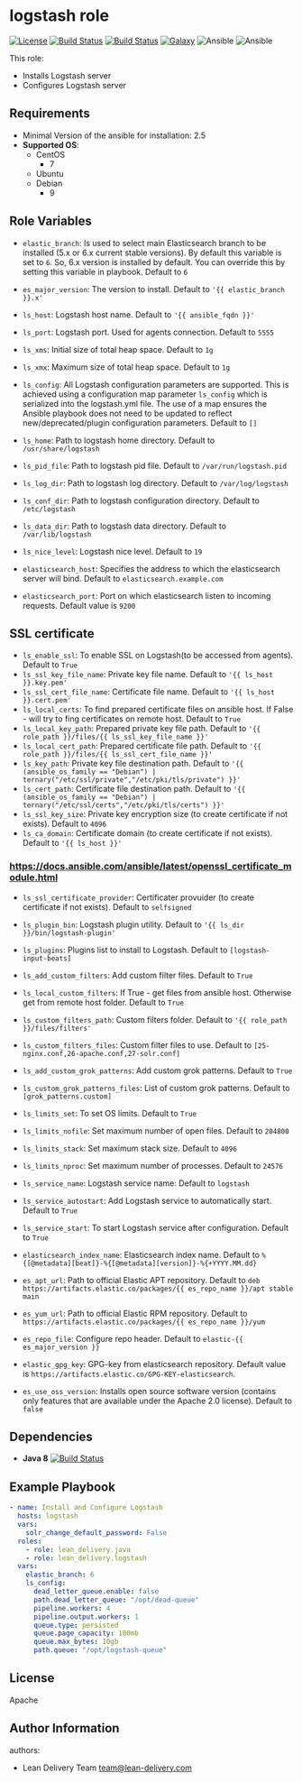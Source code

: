 logstash role
=========
[![License](https://img.shields.io/badge/license-Apache-green.svg?style=flat)](https://raw.githubusercontent.com/lean-delivery/ansible-role-logstash/master/LICENSE)
[![Build Status](https://travis-ci.org/lean-delivery/ansible-role-logstash.svg?branch=master)](https://travis-ci.org/lean-delivery/ansible-role-logstash)
[![Build Status](https://gitlab.com/lean-delivery/ansible-role-logstash/badges/master/build.svg)](https://gitlab.com/lean-delivery/ansible-role-logstash)
[![Galaxy](https://img.shields.io/badge/galaxy-lean__delivery.logstash-blue.svg)](https://galaxy.ansible.com/lean_delivery/logstash)
![Ansible](https://img.shields.io/ansible/role/d/role_id.svg)
![Ansible](https://img.shields.io/badge/dynamic/json.svg?label=min_ansible_version&url=https%3A%2F%2Fgalaxy.ansible.com%2Fapi%2Fv1%2Froles%2Frole_id%2F&query=$.min_ansible_version)

This role:
  - Installs Logstash server
  - Configures Logstash server

Requirements
------------

- Minimal Version of the ansible for installation: 2.5
- **Supported OS**:
  - CentOS
    - 7
  - Ubuntu
  - Debian
    - 9

Role Variables
--------------

- `elastic_branch`:
 Is used to select main Elasticsearch branch to be installed (5.x or 6.x current stable versions). By default this variable is set to `6`. So, 6.x version is installed by default. You can override this by setting this variable in playbook. Default to `6`
- `es_major_version`:
The version to install. Default to `'{{ elastic_branch }}.x'`

- `ls_host`:
Logstash host name. Default to `'{{ ansible_fqdn }}'`
- `ls_port`:
Logstash port. Used for agents connection. Default to `5555`
- `ls_xms`:
Initial size of total heap space. Default to `1g`
- `ls_xmx`:
Maximum size of total heap space. Default to `1g`

- `ls_config`:
All Logstash configuration parameters are supported. This is achieved using a configuration map parameter `ls_config` which is serialized into the logstash.yml file.
The use of a map ensures the Ansible playbook does not need to be updated to reflect new/deprecated/plugin configuration parameters. Default to `[]`
- `ls_home`:
Path to logstash home directory. Default to `/usr/share/logstash`
- `ls_pid_file`:
Path to logstash pid file. Default to `/var/run/logstash.pid`
- `ls_log_dir`:
Path to logstash log directory. Default to `/var/log/logstash`
- `ls_conf_dir`:
Path to logstash configuration directory. Default to `/etc/logstash`
- `ls_data_dir`:
Path to logstash data directory. Default to `/var/lib/logstash`
- `ls_nice_level`:
Logstash nice level. Default to `19`

- `elasticsearch_host`:
Specifies the address to which the elasticsearch server will bind. Default to `elasticsearch.example.com`
- `elasticsearch_port`:
Port on which elasticsearch listen to incoming requests. Default value is `9200`

## SSL certificate
- `ls_enable_ssl`:
To enable SSL on Logstash(to be accessed from agents). Default to `True`
- `ls_ssl_key_file_name`:
Private key file name. Default to `'{{ ls_host }}.key.pem'`
- `ls_ssl_cert_file_name`:
Certificate file name. Default to `'{{ ls_host }}.cert.pem'`
- `ls_local_certs`:
To find prepared certificate files on ansible host. If False - will try to fing certificates on remote host. Default to `True`
- `ls_local_key_path`:
Prepared private key file path. Default to `'{{ role_path }}/files/{{ ls_ssl_key_file_name }}'`
- `ls_local_cert_path`:
Prepared certificate file path. Default to `'{{ role_path }}/files/{{ ls_ssl_cert_file_name }}'`
- `ls_key_path`:
Private key file destination path. Default to `'{{ (ansible_os_family == "Debian") | ternary("/etc/ssl/private","/etc/pki/tls/private") }}'`
- `ls_cert_path`:
Certificate file destination path. Default to `'{{ (ansible_os_family == "Debian") | ternary("/etc/ssl/certs","/etc/pki/tls/certs") }}'`
- `ls_ssl_key_size`:
Private key encryption size (to create certificate if not exists). Default to `4096`
- `ls_ca_domain`:
  Certificate domain (to create certificate if not exists). Default to `'{{ ls_host }}'`
### https://docs.ansible.com/ansible/latest/openssl_certificate_module.html
- `ls_ssl_certificate_provider`:
Certificater provuider (to create certificate if not exists). Default to `selfsigned`

- `ls_plugin_bin`:
Logstash plugin utility. Default to `'{{ ls_dir }}/bin/logstash-plugin'`
- `ls_plugins`:
Plugins list to install to Logstash. Default to `[logstash-input-beats]`

- `ls_add_custom_filters`:
Add custom filter files. Default to `True`
- `ls_local_custom_filters`:
If True - get files from ansible host. Otherwise get from remote host folder. Default to `True`
- `ls_custom_filters_path`:
Custom filters folder. Default to `'{{ role_path }}/files/filters'`
- `ls_custom_filters_files`:
Custom filter files to use. Default to `[25-nginx.conf,26-apache.conf,27-solr.conf]`

- `ls_add_custom_grok_patterns`:
Add custom grok patterns. Default to `True`
- `ls_custom_grok_patterns_files`:
List of custom grok patterns. Default to `[grok_patterns.custom]`

- `ls_limits_set`:
To set OS limits. Default to `True`
- `ls_limits_nofile`:
Set maximum number of open files. Default to `204800`
- `ls_limits_stack`:
Set maximum stack size. Default to `4096`
- `ls_limits_nproc`:
Set maximum number of processes. Default to `24576`

- `ls_service_name`:
Logstash service name: Default to `logstash`
- `ls_service_autostart`:
Add Logstash service to automatically start. Default to `True`
- `ls_service_start`:
To start Logstash service after configuration. Default to `True`

- `elasticsearch_index_name`:
Elasticsearch index name. Default to `%{[@metadata][beat]}-%{[@metadata][version]}-%{+YYYY.MM.dd}`

- `es_apt_url`:
Path to official Elastic APT repository. Default to `deb https://artifacts.elastic.co/packages/{{ es_repo_name }}/apt stable main`
- `es_yum_url`:
Path to official Elastic RPM repository. Default to `https://artifacts.elastic.co/packages/{{ es_repo_name }}/yum`
- `es_repo_file`:
Configure repo header. Default to `elastic-{{ es_major_version }}`
- `elastic_gpg_key`:
GPG-key from elasticsearch repository. Default value is `https://artifacts.elastic.co/GPG-KEY-elasticsearch`.
- `es_use_oss_version`:
Installs open source software version (contains only features that are available under the Apache 2.0 license). Default to `false`

Dependencies
------------

- **Java 8** [![Build Status](https://travis-ci.org/lean-delivery/ansible-role-java.svg?branch=master)](https://travis-ci.org/lean-delivery/ansible-role-java)

Example Playbook
----------------

```yml
- name: Install and Configure Logstash
  hosts: logstash
  vars:
    solr_change_default_password: False
  roles:
    - role: lean_delivery.java
    - role: lean_delivery.logstash
  vars:
    elastic_branch: 6
    ls_config:
      dead_letter_queue.enable: false
      path.dead_letter_queue: "/opt/dead-queue"
      pipeline.workers: 4
      pipeline.output.workers: 1
      queue.type: persisted
      queue.page_capacity: 100mb
      queue.max_bytes: 10gb
      path.queue: "/opt/logstash-queue"
```

License
-------
Apache

Author Information
------------------

authors:
  - Lean Delivery Team <team@lean-delivery.com>
